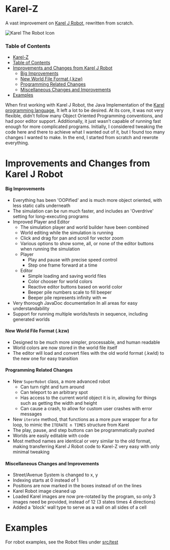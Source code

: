 # Karel-Z

A vast improvement on [Karel J Robot](https://csis.pace.edu/~bergin/KarelJava2ed/karelexperimental.html), rewritten from scratch.

![Karel The Robot Icon](https://raw.githubusercontent.com/starwarswii/Karel-Z/master/src/resources/icon.png)

### Table of Contents
* [Karel-Z](#karel-z)
* [Table of Contents](#table-of-contents)
* [Improvements and Changes from Karel J Robot](#improvements-and-changes-from-karel-j-robot)
  * [Big Improvements](#big-improvements)
  * [New World File Format (.kzw)](#new-world-file-format-\(\.kzw\))
  * [Programming Related Changes](#programming-related-changes)
  * [Miscellaneous Changes and Improvements](#miscellaneous-changes-and-improvements)
* [Examples](#examples)

When first working with Karel J Robot, the Java Implementation of the [Karel programming language](https://en.wikipedia.org/wiki/Karel_\(programming_language\)), It left a lot to be desired. At its core, it was not very flexible, didn’t follow many Object Oriented Programming conventions, and had poor editor support. Additionally, it just wasn’t capable of running fast enough for more complicated programs. Initially, I considered tweaking the code here and there to achieve what I wanted out of it, but I found too many changes I wanted to make. In the end, I started from scratch and rewrote everything.

# Improvements and Changes from Karel J Robot

#### Big Improvements
* Everything has been 'OOPified' and is much more object oriented, with less static calls underneath
* The simulation can be run much faster, and includes an 'Overdrive' setting for long-executing programs
* Improved Player and Editor
  * The simulation player and world builder have been combined
  * World editing while the simulation is running
  * Click and drag for pan and scroll for vector zoom
  * Various options to show some, all, or none of the editor buttons when running the simulation
  * Player
    * Play and pause with precise speed control
    * Step one frame forward at a time
  * Editor
    * Simple loading and saving world files
    * Color chooser for world colors
    * Reactive editor buttons based on world color
    * Beeper pile numbers scale to fill beeper
    * Beeper pile represents infinity with ∞
* Very thorough JavaDoc documentation In all areas for easy understandability
* Support for running multiple worlds/tests in sequence, including generated worlds

#### New World File Format (.kzw)
* Designed to be much more simpler, processable, and human readable
* World colors are now stored in the world file itself
* The editor will load and convert files with the old world format (.kwld) to the new one for easy transition

#### Programming Related Changes
* New `SuperRobot` class, a more advanced robot
  * Can turn right and turn around
  * Can teleport to an arbitrary spot
  * Has access to the current world object it is in, allowing for things such as getting the width and height
  * Can cause a crash, to allow for custom user crashes with error messages
* New `iterate` method, that functions as a more pure wrapper for a for loop, to mimic the `ITERATE n TIMES` structure from Karel
* The play, pause, and step buttons can be programmatically pushed
* Worlds are easily editable with code
* Most method names are identical or very similar to the old format, making transferring Karel J Robot code to Karel-Z very easy with only minimal tweaking

#### Miscellaneous Changes and Improvements
* Street/Avenue System is changed to x, y
* Indexing starts at 0 instead of 1
* Positions are now marked in the boxes instead of on the lines
* Karel Robot image cleaned up
* Loaded Karel images are now pre-rotated by the program, so only 3 images need be provided, instead of 12 (3 states times 4 directions)
* Added a 'block' wall type to serve as a wall on all sides of a cell

# Examples

For robot examples, see the Robot files under [src/test](https://github.com/starwarswii/Karel-Z/tree/master/src/test)
